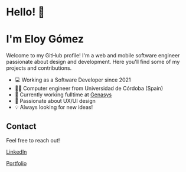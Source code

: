 # Hello! 👋 
# I'm Eloy Gómez

Welcome to my GitHub profile! I'm a web and mobile software engineer passionate about design and development. Here you'll find some of my projects and contributions.

* 💻 Working as a Software Developer since 2021
* 👨‍🎓 Computer engineer from Universidad de Córdoba (Spain)
* 🏣 Currently working fulltime at [Genasys](https://genasys.com/)
* 📐 Passionate about UX/UI design
* 💡 Always looking for new ideas!


## Contact

Feel free to reach out!

[LinkedIn](https://www.linkedin.com/in/eloy-gomez-garcia-464125201/)

[Portfolio](https://eloygomez.dev/)


